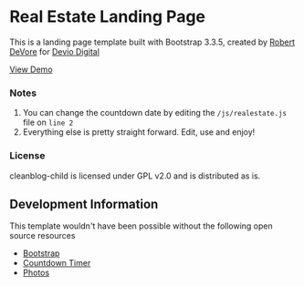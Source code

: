 # Real Estate Landing Page

This is a landing page template built with Bootstrap 3.3.5, created by [Robert DeVore](http://www.robertdevore.com/) for [Devio Digital](http://www.deviodigital.com)

[View Demo](http://www.deviodigital.com/demo/realestate-landingpage)

### Notes

1. You can change the countdown date by editing the `/js/realestate.js` file on `line 2`
1. Everything else is pretty straight forward. Edit, use and enjoy!

### License

cleanblog-child is licensed under GPL v2.0 and is distributed as is.

## Development Information

This template wouldn't have been possible without the following open source resources

* [Bootstrap](http://www.getbootstrap.com)
* [Countdown Timer](http://codepen.io/Saravanaa/pen/jgmrH)
* [Photos](http://www.unsplash.com)
